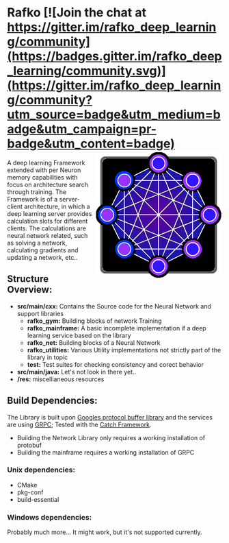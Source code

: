 # Rafko [![Join the chat at https://gitter.im/rafko_deep_learning/community](https://badges.gitter.im/rafko_deep_learning/community.svg)](https://gitter.im/rafko_deep_learning/community?utm_source=badge&utm_medium=badge&utm_campaign=pr-badge&utm_content=badge)<img align="right" src="res/logo_framed.png">

A deep learning Framework extended with per Neuron memory capabilities with focus on
architecture search through training.
The Framework is of a server-client architecture, in which  a deep learning server provides
calculation slots for different clients. The calculations are neural network related,
such as solving a network, calculating gradients and updating a network, etc..


## Structure Overview:
 - **src/main/cxx:** Contains the Source code for the Neural Network and support libraries
   - **rafko_gym:** Building blocks of network Training
   - **rafko_mainframe:** A basic incomplete implementation if a deep learning service based on the library
   - **rafko_net:** Building blocks of a Neural Network
   - **rafko_utilities:** Various Utility implementations not strictly part of the library in topic
   - **test:** Test suites for checking consistency and corect behavior
 - **src/main/java:** Let's not look in there yet..
 - **/res:** miscellianeous resources

## Build Dependencies:
The Library is built upon [Googles protocol buffer library](https://github.com/protocolbuffers/protobuf) and the services are using [GRPC](https://github.com/grpc/grpc); Tested with the [Catch Framework](https://github.com/catchorg/Catch2).

- Building the Network Library only requires a working installation of protobuf
- Building the mainframe requires a working installation of GRPC

### Unix dependencies:
- CMake
- pkg-conf
- build-essential

### Windows dependencies:

Probably much more... It might work, but it's not supported currently.
